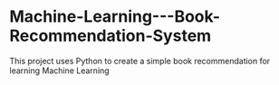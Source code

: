 # Machine-Learning---Book-Recommendation-System
This project uses Python to create a simple book recommendation for learning Machine Learning
